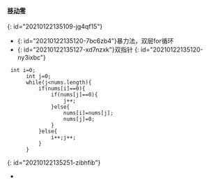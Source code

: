 #### [移动零](https://leetcode-cn.com/problems/move-zeroes/)
{: id="20210122135109-jg4qf15"}

* {: id="20210122135120-7bc6zb4"}暴力法，双层for循环
* {: id="20210122135127-xd7nzxk"}双指针
{: id="20210122135120-ny3ixbc"}

```
 int i=0;
      int j=0;
      while(j<nums.length){
          if(nums[i]==0){
              if(nums[j]==0){
                  j++;
              }else{
                  nums[i]=nums[j];
                  nums[j]=0;
              }
          }else{
              i++;j++;
          }
      }
```
{: id="20210122135251-zibhfib"}

*
